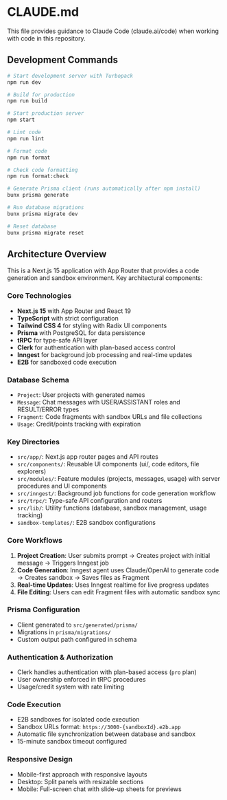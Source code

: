 # CLAUDE.md

This file provides guidance to Claude Code (claude.ai/code) when working with code in this repository.

## Development Commands

```bash
# Start development server with Turbopack
npm run dev

# Build for production  
npm run build

# Start production server
npm start

# Lint code
npm run lint

# Format code
npm run format

# Check code formatting
npm run format:check

# Generate Prisma client (runs automatically after npm install)
bunx prisma generate

# Run database migrations
bunx prisma migrate dev

# Reset database
bunx prisma migrate reset
```

## Architecture Overview

This is a Next.js 15 application with App Router that provides a code generation and sandbox environment. Key architectural components:

### Core Technologies
- **Next.js 15** with App Router and React 19
- **TypeScript** with strict configuration
- **Tailwind CSS 4** for styling with Radix UI components
- **Prisma** with PostgreSQL for data persistence
- **tRPC** for type-safe API layer
- **Clerk** for authentication with plan-based access control
- **Inngest** for background job processing and real-time updates
- **E2B** for sandboxed code execution

### Database Schema
- `Project`: User projects with generated names
- `Message`: Chat messages with USER/ASSISTANT roles and RESULT/ERROR types  
- `Fragment`: Code fragments with sandbox URLs and file collections
- `Usage`: Credit/points tracking with expiration

### Key Directories

- `src/app/`: Next.js app router pages and API routes
- `src/components/`: Reusable UI components (ui/, code editors, file explorers)
- `src/modules/`: Feature modules (projects, messages, usage) with server procedures and UI components
- `src/inngest/`: Background job functions for code generation workflow
- `src/trpc/`: Type-safe API configuration and routers
- `src/lib/`: Utility functions (database, sandbox management, usage tracking)
- `sandbox-templates/`: E2B sandbox configurations

### Core Workflows

1. **Project Creation**: User submits prompt → Creates project with initial message → Triggers Inngest job
2. **Code Generation**: Inngest agent uses Claude/OpenAI to generate code → Creates sandbox → Saves files as Fragment
3. **Real-time Updates**: Uses Inngest realtime for live progress updates
4. **File Editing**: Users can edit Fragment files with automatic sandbox sync

### Prisma Configuration
- Client generated to `src/generated/prisma/` 
- Migrations in `prisma/migrations/`
- Custom output path configured in schema

### Authentication & Authorization
- Clerk handles authentication with plan-based access (`pro` plan)
- User ownership enforced in tRPC procedures
- Usage/credit system with rate limiting

### Code Execution
- E2B sandboxes for isolated code execution
- Sandbox URLs format: `https://3000-{sandboxId}.e2b.app`
- Automatic file synchronization between database and sandbox
- 15-minute sandbox timeout configured

### Responsive Design
- Mobile-first approach with responsive layouts
- Desktop: Split panels with resizable sections
- Mobile: Full-screen chat with slide-up sheets for previews